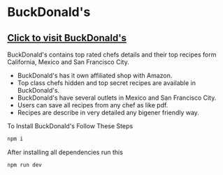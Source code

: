 # BuckDonald's

## [Click to visit BuckDonald's](https://aliganjonline.web.app/)

BuckDonald's contains top rated chefs details and their top recipes form California, Mexico and San Francisco City.

- BuckDonald's has it own affiliated shop with Amazon.
- Top class chefs hidden and top secret recipes are available in BuckDonald's.
- BuckDonald's have several outlets in Mexico and San Francisco City.
- Users can save all recipes from any chef as like pdf.
- Recipes are describe in very detailed any bigener friendly way.

To Install BuckDonald's Follow These Steps
```sh
npm i
```
After installing all dependencies run this
```sh
npm run dev
```
